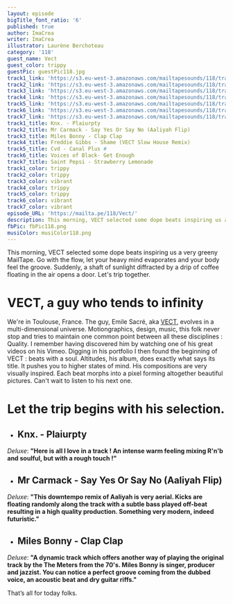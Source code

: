```yaml
---
layout: episode
bigTitle_font_ratio: '6'
published: true
author: ImaCrea
writer: ImaCrea
illustrator: Laurène Berchoteau
category: '118'
guest_name: Vect
guest_color: trippy
guestPic: guestPic118.jpg
track1_link: 'https://s3.eu-west-3.amazonaws.com/mailtapesounds/118/track1.mp3'
track2_link: 'https://s3.eu-west-3.amazonaws.com/mailtapesounds/118/track2.mp3'
track3_link: 'https://s3.eu-west-3.amazonaws.com/mailtapesounds/118/track3.mp3'
track4_link: 'https://s3.eu-west-3.amazonaws.com/mailtapesounds/118/track4.mp3'
track5_link: 'https://s3.eu-west-3.amazonaws.com/mailtapesounds/118/track5.mp3'
track6_link: 'https://s3.eu-west-3.amazonaws.com/mailtapesounds/118/track6.mp3'
track7_link: 'https://s3.eu-west-3.amazonaws.com/mailtapesounds/118/track7.mp3'
track1_title: Knx. - Plaiurpty
track2_title: Mr Carmack - Say Yes Or Say No (Aaliyah Flip)
track3_title: Miles Bonny - Clap Clap
track4_title: Freddie Gibbs - Shame (VECT Slow House Remix)
track5_title: Cvd - Canal Plus #
track6_title: Voices of Black- Get Enough
track7_title: Saint Pepsi - Strawberry Lemonade
track1_color: trippy
track2_color: trippy
track3_color: vibrant
track4_color: trippy
track5_color: trippy
track6_color: vibrant
track7_color: vibrant
episode_URL: 'https://mailta.pe/118/Vect/'
description: This morning, VECT selected some dope beats inspiring us a very greeny MailTape. Go with the flow, let your heavy mind evaporates and your body feel the groove. Suddenly, a shaft of sunlight diffracted by a drip of coffee floating in the air opens a door. Let's trip together.
fbPic: fbPic118.png
musiColor: musiColor118.png
---
```

<p id="introduction">This morning, VECT selected some dope beats inspiring us a very greeny MailTape. Go with the flow, let your heavy mind evaporates and your body feel the groove. Suddenly, a shaft of sunlight diffracted by a drip of coffee floating in the air opens a door. Let's trip together.</p>

# VECT, a guy who tends to infinity

We're in Toulouse, France. The guy, Emile Sacré, aka [VECT](http://vect.bandcamp.com/), evolves in a multi-dimensional universe. Motiongraphics, design, music, this folk never stop and tries to maintain one common point between all these disciplines : Quality. I remember having discovered him by watching one of his great videos on his Vimeo. Digging in his portfolio I then found the beginning of VECT : beats with a soul. Altitudes, his album, does exactly what says its title. It pushes you to higher states of mind. His compositions are very visually inspired. Each beat morphs into a pixel forming altogether beautiful pictures. Can't wait to listen to his next one.

# Let the trip begins with his selection.

+ ## Knx. - Plaiurpty
_Deluxe_: **"**Here is all I love in a track ! An intense warm feeling mixing R'n'b and soulful, but with a rough touch !**"**

+ ## Mr Carmack - Say Yes Or Say No (Aaliyah Flip)
_Deluxe_: **"**This downtempo remix of Aaliyah is very aerial. Kicks are floating randomly along the track with a subtle bass played off-beat resulting in a high quality production. Something very modern, indeed futuristic.**"**

+ ## Miles Bonny - Clap Clap
_Deluxe_: **"**A dynamic track which offers another way of playing the original track by the The Meters from the 70's. Miles Bonny is singer, producer and jazzist. You can notice a perfect groove coming from the dubbed voice, an acoustic beat and dry guitar riffs.**"**


<p id="outroduction">That’s all for today folks.</p>

